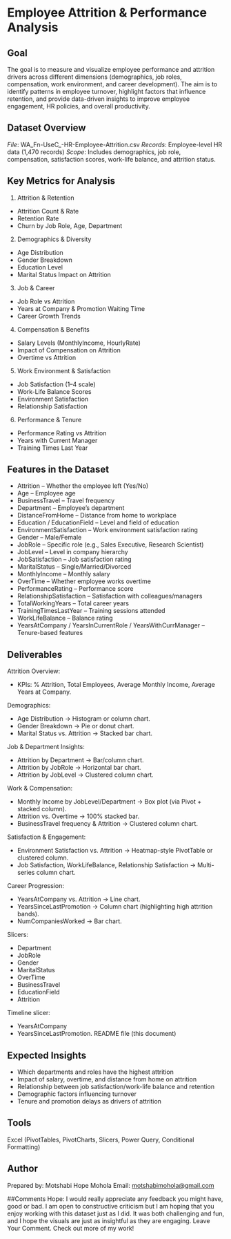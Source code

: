 # Employee Attrition & Performance Analysis
## Goal
The goal is to measure and visualize employee performance and attrition drivers across different dimensions (demographics, job roles, compensation, work environment, and career development). The aim is to identify patterns in employee turnover, highlight factors that influence retention, and provide data-driven insights to improve employee engagement, HR policies, and overall productivity.

## Dataset Overview
*File*: WA_Fn-UseC_-HR-Employee-Attrition.csv
*Records*: Employee-level HR data (1,470 records)
*Scope*: Includes demographics, job role, compensation, satisfaction scores, work-life balance, and attrition status.

## Key Metrics for Analysis
1. Attrition & Retention
- Attrition Count & Rate
- Retention Rate
- Churn by Job Role, Age, Department

2. Demographics & Diversity
- Age Distribution
- Gender Breakdown
- Education Level
- Marital Status Impact on Attrition

3. Job & Career
- Job Role vs Attrition
- Years at Company & Promotion Waiting Time
- Career Growth Trends

4. Compensation & Benefits
- Salary Levels (MonthlyIncome, HourlyRate)
- Impact of Compensation on Attrition
- Overtime vs Attrition

5. Work Environment & Satisfaction
- Job Satisfaction (1–4 scale)
- Work-Life Balance Scores
- Environment Satisfaction
- Relationship Satisfaction

6. Performance & Tenure
- Performance Rating vs Attrition
- Years with Current Manager
- Training Times Last Year


## Features in the Dataset
- Attrition – Whether the employee left (Yes/No)
- Age – Employee age
- BusinessTravel – Travel frequency
- Department – Employee’s department
- DistanceFromHome – Distance from home to workplace
- Education / EducationField – Level and field of education
- EnvironmentSatisfaction – Work environment satisfaction rating
- Gender – Male/Female
- JobRole – Specific role (e.g., Sales Executive, Research Scientist)
- JobLevel – Level in company hierarchy
- JobSatisfaction – Job satisfaction rating
- MaritalStatus – Single/Married/Divorced
- MonthlyIncome – Monthly salary
- OverTime – Whether employee works overtime
- PerformanceRating – Performance score
- RelationshipSatisfaction – Satisfaction with colleagues/managers
- TotalWorkingYears – Total career years
- TrainingTimesLastYear – Training sessions attended
- WorkLifeBalance – Balance rating
- YearsAtCompany / YearsInCurrentRole / YearsWithCurrManager – Tenure-based features


## Deliverables

Attrition Overview:
- KPIs: % Attrition, Total Employees, Average Monthly Income, Average Years at Company.

Demographics:
- Age Distribution → Histogram or column chart.
- Gender Breakdown → Pie or donut chart.
- Marital Status vs. Attrition → Stacked bar chart.

Job & Department Insights:
- Attrition by Department → Bar/column chart.
- Attrition by JobRole → Horizontal bar chart.
- Attrition by JobLevel → Clustered column chart.

Work & Compensation:
- Monthly Income by JobLevel/Department → Box plot (via Pivot + stacked column).
- Attrition vs. Overtime → 100% stacked bar.
- BusinessTravel frequency & Attrition → Clustered column chart.

Satisfaction & Engagement:
- Environment Satisfaction vs. Attrition → Heatmap-style PivotTable or clustered column.
- Job Satisfaction, WorkLifeBalance, Relationship Satisfaction → Multi-series column chart.

Career Progression:
- YearsAtCompany vs. Attrition → Line chart.
- YearsSinceLastPromotion → Column chart (highlighting high attrition bands).
- NumCompaniesWorked → Bar chart.


Slicers:
- Department
- JobRole
- Gender
- MaritalStatus
- OverTime
- BusinessTravel
- EducationField
- Attrition

Timeline slicer:
- YearsAtCompany
- YearsSinceLastPromotion.
README file (this document)

## Expected Insights
- Which departments and roles have the highest attrition
- Impact of salary, overtime, and distance from home on attrition
- Relationship between job satisfaction/work-life balance and retention
- Demographic factors influencing turnover
- Tenure and promotion delays as drivers of attrition

## Tools
Excel (PivotTables, PivotCharts, Slicers, Power Query, Conditional Formatting)

## Author
Prepared by: Motshabi Hope Mohola
Email: motshabimohola@gmail.com

##Comments
Hope: I would really appreciate any feedback you might have, good or bad. I am open to constructive criticism but I am hoping that you enjoy working with this dataset just as I did. It was both challenging and fun, and I hope the visuals are just as insightful as they are engaging. Leave Your Comment. Check out more of my work!
